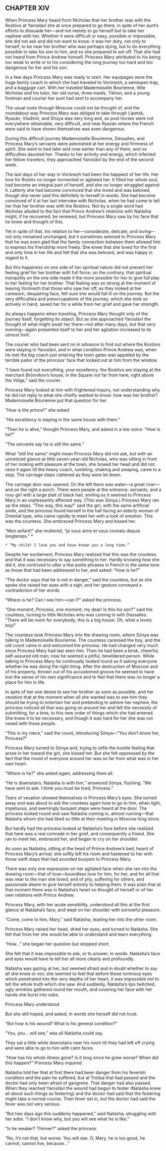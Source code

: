 ## CHAPTER XIV

When Princess Mary heard from Nicholas that her brother was with the
Rostóvs at Yaroslávl she at once prepared to go there, in spite of her
aunt’s efforts to dissuade her—and not merely to go herself but to take
her nephew with her. Whether it were difficult or easy, possible or
impossible, she did not ask and did not want to know: it was her duty,
not only to herself, to be near her brother who was perhaps dying, but
to do everything possible to take his son to him, and so she prepared
to set off. That she had not heard from Prince Andrew himself, Princess
Mary attributed to his being too weak to write or to his considering the
long journey too hard and too dangerous for her and his son.

In a few days Princess Mary was ready to start. Her equipages were the
huge family coach in which she had traveled to Vorónezh, a semiopen
trap, and a baggage cart. With her traveled Mademoiselle Bourienne,
little Nicholas and his tutor, her old nurse, three maids, Tíkhon, and a
young footman and courier her aunt had sent to accompany her.

The usual route through Moscow could not be thought of, and the
roundabout way Princess Mary was obliged to take through Lípetsk,
Ryazán, Vladímir, and Shúya was very long and, as post horses were not
everywhere obtainable, very difficult, and near Ryazán where the French
were said to have shown themselves was even dangerous.

During this difficult journey Mademoiselle Bourienne, Dessalles, and
Princess Mary’s servants were astonished at her energy and firmness of
spirit. She went to bed later and rose earlier than any of them, and
no difficulties daunted her. Thanks to her activity and energy, which
infected her fellow travelers, they approached Yaroslávl by the end of
the second week.

The last days of her stay in Vorónezh had been the happiest of her life.
Her love for Rostóv no longer tormented or agitated her. It filled her
whole soul, had become an integral part of herself, and she no longer
struggled against it. Latterly she had become convinced that she loved
and was beloved, though she never said this definitely to herself
in words. She had become convinced of it at her last interview with
Nicholas, when he had come to tell her that her brother was with the
Rostóvs. Not by a single word had Nicholas alluded to the fact that
Prince Andrew’s relations with Natásha might, if he recovered, be
renewed, but Princess Mary saw by his face that he knew and thought of
this.

Yet in spite of that, his relation to her—considerate, delicate, and
loving—not only remained unchanged, but it sometimes seemed to Princess
Mary that he was even glad that the family connection between them
allowed him to express his friendship more freely. She knew that she
loved for the first and only time in her life and felt that she was
beloved, and was happy in regard to it.

But this happiness on one side of her spiritual nature did not prevent
her feeling grief for her brother with full force; on the contrary, that
spiritual tranquility on the one side made it the more possible for her
to give full play to her feeling for her brother. That feeling was so
strong at the moment of leaving Vorónezh that those who saw her off, as
they looked at her careworn, despairing face, felt sure she would fall
ill on the journey. But the very difficulties and preoccupations of the
journey, which she took so actively in hand, saved her for a while from
her grief and gave her strength.

As always happens when traveling, Princess Mary thought only of the
journey itself, forgetting its object. But as she approached Yaroslávl
the thought of what might await her there—not after many days, but that
very evening—again presented itself to her and her agitation increased
to its utmost limit.

The courier who had been sent on in advance to find out where the
Rostóvs were staying in Yaroslávl, and in what condition Prince Andrew
was, when he met the big coach just entering the town gates was appalled
by the terrible pallor of the princess’ face that looked out at him from
the window.

“I have found out everything, your excellency: the Rostóvs are staying
at the merchant Brónnikov’s house, in the Square not far from here,
right above the Vólga,” said the courier.

Princess Mary looked at him with frightened inquiry, not understanding
why he did not reply to what she chiefly wanted to know: how was her
brother? Mademoiselle Bourienne put that question for her.

“How is the prince?” she asked.

“His excellency is staying in the same house with them.”

“Then he is alive,” thought Princess Mary, and asked in a low voice:
“How is he?”

“The servants say he is still the same.”

What “still the same” might mean Princess Mary did not ask, but with an
unnoticed glance at little seven-year-old Nicholas, who was sitting in
front of her looking with pleasure at the town, she bowed her head
and did not raise it again till the heavy coach, rumbling, shaking and
swaying, came to a stop. The carriage steps clattered as they were let
down.

The carriage door was opened. On the left there was water—a great
river—and on the right a porch. There were people at the entrance:
servants, and a rosy girl with a large plait of black hair, smiling as
it seemed to Princess Mary in an unpleasantly affected way. (This was
Sónya.) Princess Mary ran up the steps. “This way, this way!” said the
girl, with the same artificial smile, and the princess found herself in
the hall facing an elderly woman of Oriental type, who came rapidly to
meet her with a look of emotion. This was the countess. She embraced
Princess Mary and kissed her.

“Mon enfant!” she muttered, “je vous aime et vous connais depuis
longtemps.” *

    * “My child! I love you and have known you a long time.”


Despite her excitement, Princess Mary realized that this was the
countess and that it was necessary to say something to her. Hardly
knowing how she did it, she contrived to utter a few polite phrases in
French in the same tone as those that had been addressed to her, and
asked: “How is he?”

“The doctor says that he is not in danger,” said the countess, but as
she spoke she raised her eyes with a sigh, and her gesture conveyed a
contradiction of her words.

“Where is he? Can I see him—can I?” asked the princess.

“One moment, Princess, one moment, my dear! Is this his son?” said the
countess, turning to little Nicholas who was coming in with Dessalles.
“There will be room for everybody, this is a big house. Oh, what a
lovely boy!”

The countess took Princess Mary into the drawing room, where Sónya was
talking to Mademoiselle Bourienne. The countess caressed the boy, and
the old count came in and welcomed the princess. He had changed very
much since Princess Mary had last seen him. Then he had been a brisk,
cheerful, self-assured old man; now he seemed a pitiful, bewildered
person. While talking to Princess Mary he continually looked round as
if asking everyone whether he was doing the right thing. After the
destruction of Moscow and of his property, thrown out of his accustomed
groove he seemed to have lost the sense of his own significance and to
feel that there was no longer a place for him in life.

In spite of her one desire to see her brother as soon as possible, and
her vexation that at the moment when all she wanted was to see him they
should be trying to entertain her and pretending to admire her nephew,
the princess noticed all that was going on around her and felt the
necessity of submitting, for a time, to this new order of things which
she had entered. She knew it to be necessary, and though it was hard for
her she was not vexed with these people.

“This is my niece,” said the count, introducing Sónya—“You don’t know
her, Princess?”

Princess Mary turned to Sónya and, trying to stifle the hostile
feeling that arose in her toward the girl, she kissed her. But she felt
oppressed by the fact that the mood of everyone around her was so far
from what was in her own heart.

“Where is he?” she asked again, addressing them all.

“He is downstairs. Natásha is with him,” answered Sónya, flushing. “We
have sent to ask. I think you must be tired, Princess.”

Tears of vexation showed themselves in Princess Mary’s eyes. She turned
away and was about to ask the countess again how to go to him, when
light, impetuous, and seemingly buoyant steps were heard at the door.
The princess looked round and saw Natásha coming in, almost running—that
Natásha whom she had liked so little at their meeting in Moscow long
since.

But hardly had the princess looked at Natásha’s face before she realized
that here was a real comrade in her grief, and consequently a friend.
She ran to meet her, embraced her, and began to cry on her shoulder.

As soon as Natásha, sitting at the head of Prince Andrew’s bed, heard
of Princess Mary’s arrival, she softly left his room and hastened to her
with those swift steps that had sounded buoyant to Princess Mary.

There was only one expression on her agitated face when she ran into the
drawing room—that of love—boundless love for him, for her, and for all
that was near to the man she loved; and of pity, suffering for others,
and passionate desire to give herself entirely to helping them. It was
plain that at that moment there was in Natásha’s heart no thought of
herself or of her own relations with Prince Andrew.

Princess Mary, with her acute sensibility, understood all this at the
first glance at Natásha’s face, and wept on her shoulder with sorrowful
pleasure.

“Come, come to him, Mary,” said Natásha, leading her into the other
room.

Princess Mary raised her head, dried her eyes, and turned to Natásha.
She felt that from her she would be able to understand and learn
everything.

“How...” she began her question but stopped short.

She felt that it was impossible to ask, or to answer, in words.
Natásha’s face and eyes would have to tell her all more clearly and
profoundly.

Natásha was gazing at her, but seemed afraid and in doubt whether to say
all she knew or not; she seemed to feel that before those luminous eyes
which penetrated into the very depths of her heart, it was impossible
not to tell the whole truth which she saw. And suddenly, Natásha’s lips
twitched, ugly wrinkles gathered round her mouth, and covering her face
with her hands she burst into sobs.

Princess Mary understood.

But she still hoped, and asked, in words she herself did not trust:

“But how is his wound? What is his general condition?”

“You, you... will see,” was all Natásha could say.

They sat a little while downstairs near his room till they had left off
crying and were able to go to him with calm faces.

“How has his whole illness gone? Is it long since he grew worse? When
did this happen?” Princess Mary inquired.

Natásha told her that at first there had been danger from his feverish
condition and the pain he suffered, but at Tróitsa that had passed
and the doctor had only been afraid of gangrene. That danger had also
passed. When they reached Yaroslávl the wound had begun to fester
(Natásha knew all about such things as festering) and the doctor had
said that the festering might take a normal course. Then fever set in,
but the doctor had said the fever was not very serious.

“But two days ago this suddenly happened,” said Natásha, struggling with
her sobs. “I don’t know why, but you will see what he is like.”

“Is he weaker? Thinner?” asked the princess.

“No, it’s not that, but worse. You will see. O, Mary, he is too good, he
cannot, cannot live, because...”





